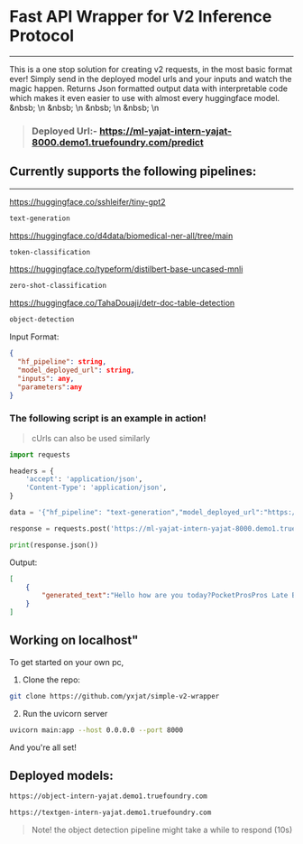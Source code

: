 # Fast API Wrapper for V2 Inference Protocol
---
This is a one stop solution for creating v2 requests, in the most basic format ever! Simply send in the deployed model urls and your inputs and watch the magic happen. Returns Json formatted output data with interpretable code which makes it even easier to use with almost every huggingface model. 
&nbsb; \n
&nbsb; \n
&nbsb; \n
&nbsb; \n



> ### Deployed Url:- https://ml-yajat-intern-yajat-8000.demo1.truefoundry.com/predict

## Currently supports the following pipelines:
---
https://huggingface.co/sshleifer/tiny-gpt2
```bash
text-generation
```

https://huggingface.co/d4data/biomedical-ner-all/tree/main
```bash
token-classification
```

https://huggingface.co/typeform/distilbert-base-uncased-mnli

```bash
zero-shot-classification
```

https://huggingface.co/TahaDouaji/detr-doc-table-detection
```bash
object-detection
```

Input Format:
```json
{
  "hf_pipeline": string,
  "model_deployed_url": string,
  "inputs": any,
  "parameters":any
}
```

### The following script is an example in action!

>cUrls can also be used similarly

```python
import requests

headers = {
    'accept': 'application/json',
    'Content-Type': 'application/json',
}

data = '{"hf_pipeline": "text-generation","model_deployed_url":"https://text-generation-ml-intern-assign.tfy-gcp-standard-usce1.devtest.truefoundry.tech/v2/models/text-generation/infer","inputs": "Hello, how are you today? ","parameters": {"min_new_tokens": 10,"do_sample": true,"temperature": 1.0,"max_new_tokens": 20,"num_return_sequences": 5}}'

response = requests.post('https://ml-yajat-intern-yajat-8000.demo1.truefoundry.com/predict', headers=headers, data=data)

print(response.json())
```

Output:

```json
[
	{
		"generated_text":"Hello how are you today?PocketProsPros Late Boone� brutality skilletOutside omega Late workshops omega representations predators incarcer WheelsGy PocketGy Pocket653MostOutside representations factors Bend grandchildren praying boils Medicacious Redux mutual omega skillet Pocket predators predators� representations Tre"
	}
]
```

## Working on localhost"

To get started on your own pc,

1. Clone the repo:
```bash
git clone https://github.com/yxjat/simple-v2-wrapper
```

2. Run the uvicorn server
```bash
uvicorn main:app --host 0.0.0.0 --port 8000
```
And you're all set!

## Deployed models:

```bash
https://object-intern-yajat.demo1.truefoundry.com
```
```bash
https://textgen-intern-yajat.demo1.truefoundry.com
```

> Note! the object detection pipeline might take a while to respond (10s)


